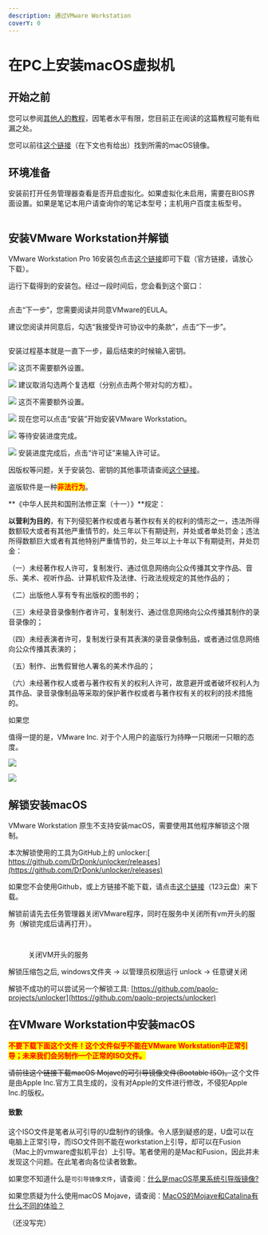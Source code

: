 ```yaml
---
description: 通过VMware Workstation
coverY: 0
---
```


# 在PC上安装macOS虚拟机

## 开始之前

您可以参阅[其他人的教程](http://mp.weixin.qq.com/s?\_\_biz=MzIxOTE5MDY5Mw==\&mid=2650891941\&idx=1\&sn=a0e3624fdc8aaaeb0e0053f7d7e62a86\&chksm=8c2ac26fbb5d4b79a30163c2c3c4a50694dd224f1dd576cbb0f91e3d39c41b20fbb64f0bd8b9\&scene=21#wechat\_redirect)，因笔者水平有限，您目前正在阅读的这篇教程可能有纰漏之处。

您可以前往[这个链接](https://www.123pan.com/s/0pMUVv-892x)（在下文也有给出）找到所需的macOS镜像。

## 环境准备

安装前打开任务管理器查看是否开启虚拟化。如果虚拟化未启用，需要在BIOS界面设置。如果是笔记本用户请查询你的笔记本型号；主机用户百度主板型号。

<figure><img src=".gitbook/assets/1.png" alt=""><figcaption></figcaption></figure>

## 安装VMware Workstation并解锁

VMware Workstation Pro 16安装包点击[这个链接](https://download3.vmware.com/software/wkst/file/VMware-workstation-full-16.0.0-16894299.exe)即可下载（官方链接，请放心下载）。

运行下载得到的安装包。经过一段时间后，您会看到这个窗口：

<figure><img src=".gitbook/assets/vmw install.png" alt=""><figcaption></figcaption></figure>

点击“下一步”，您需要阅读并同意VMware的EULA。

建议您阅读并同意后，勾选“我接受许可协议中的条款”，点击“下一步”。

<figure><img src=".gitbook/assets/Eula.png" alt=""><figcaption></figcaption></figure>

安装过程基本就是一直下一步，最后结束的时候输入密钥。

![](<.gitbook/assets/diy install.png>)  这页不需要额外设置。

![](.gitbook/assets/exp.png)   建议取消勾选两个复选框（分别点击两个带对勾的方框）。

![](<.gitbook/assets/quick (1).png>)  这页不需要额外设置。

![](.gitbook/assets/preped.png)  现在您可以点击“安装”开始安装VMware Workstation。

![](.gitbook/assets/install.png)  等待安装进度完成。

![](.gitbook/assets/lisence.png)  安装进度完成后，点击“许可证”来输入许可证。

因版权等问题，关于安装包、密钥的其他事项请查阅[这个链接](https://www.ssymon.com/archives/vmware-download-key)。

盗版软件是一种<mark style="color:red;">**非法行为**</mark>。

**《中华人民共和国刑法修正案（十一）》**规定：

**以营利为目的**，有下列侵犯著作权或者与著作权有关的权利的情形之一，违法所得数额较大或者有其他严重情节的，处三年以下有期徒刑，并处或者单处罚金；违法所得数额巨大或者有其他特别严重情节的，处三年以上十年以下有期徒刑，并处罚金：

（一）未经著作权人许可，复制发行、通过信息网络向公众传播其文字作品、音乐、美术、视听作品、计算机软件及法律、行政法规规定的其他作品的；

（二）出版他人享有专有出版权的图书的；

（三）未经录音录像制作者许可，复制发行、通过信息网络向公众传播其制作的录音录像的；

（四）未经表演者许可，复制发行录有其表演的录音录像制品，或者通过信息网络向公众传播其表演的；

&#x20;（五）制作、出售假冒他人署名的美术作品的；

（六）未经著作权人或者与著作权有关的权利人许可，故意避开或者破坏权利人为其作品、录音录像制品等采取的保护著作权或者与著作权有关的权利的技术措施的。

如果您

值得一提的是，VMware Inc. 对于个人用户的盗版行为持睁一只眼闭一只眼的态度。

![](<.gitbook/assets/input lis.png>)

![](.gitbook/assets/success.png)



## 解锁安装macOS

VMware Workstation 原生不支持安装macOS，需要使用其他程序解锁这个限制。

本次解锁使用的工具为GitHub上的 unlocker:[ https://github.com/DrDonk/unlocker/releases](https://github.com/DrDonk/unlocker/releases)

如果您不会使用Github，或上方链接不能下载，请点击[这个链接](https://www.123pan.com/s/0pMUVv-092x)（123云盘）来下载。

解锁前请先去任务管理器关闭VMware程序，同时在服务中关闭所有vm开头的服务（解锁完成后请再打开）。

<figure><img src=".gitbook/assets/2.png" alt=""><figcaption></figcaption></figure>

<figure><img src=".gitbook/assets/3.jpg" alt=""><figcaption><p>关闭VM开头的服务</p></figcaption></figure>

解锁压缩包之后, windows文件夹 -> 以管理员权限运行 unlock -> 任意键关闭

解锁不成功的可以尝试另一个解锁工具: [https://github.com/paolo-projects/unlocker](https://github.com/paolo-projects/unlocker)



## 在VMware Workstation中安装macOS

<mark style="color:red;">**不要下载下面这个文件！这个文件似乎不能在VMware Workstation中正常引导；未来我们会另制作一个正常的ISO文件。**</mark>

~~请前往这个链接下载macOS Mojave的可引导镜像文件(Bootable ISO)。~~这个文件是由Apple Inc.官方工具生成的，没有对Apple的文件进行修改，不侵犯Apple Inc.的版权。

#### 致歉

这个ISO文件是笔者从可引导的U盘制作的镜像。令人感到疑惑的是，U盘可以在电脑上正常引导，而ISO文件则不能在workstation上引导，却可以在Fusion（Mac上的vmware虚拟机平台）上引导。笔者使用的是Mac和Fusion，因此并未发现这个问题。在此笔者向各位读者致歉。



如果您不知道什么是`可引导镜像文件`，请查阅：[什么是macOS苹果系统引导版镜像?](https://www.loveswo.com/53.html)

如果您质疑为什么使用macOS Mojave，请查阅：[MacOS的Mojave和Catalina有什么不同的体验？](https://www.zhihu.com/question/349685707)

（还没写完）

